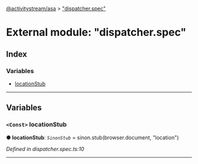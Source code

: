 [@activitystream/asa](../README.md) > ["dispatcher.spec"](../modules/_dispatcher_spec_.md)

# External module: "dispatcher.spec"

## Index

### Variables

* [locationStub](_dispatcher_spec_.md#locationstub)

---

## Variables

<a id="locationstub"></a>

### `<Const>` locationStub

**● locationStub**: *`SinonStub`* =  sinon.stub(browser.document, "location")

*Defined in dispatcher.spec.ts:10*

___

